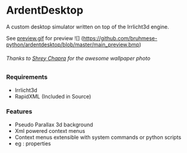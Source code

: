 # ArdentDesktop
A custom desktop simulator written on top of the Irrlicht3d engine.

See [preview.gif](https://github.com/bruhmese-python/ardentdesktop/blob/master/preview.gif/ "Preview") for preview
![] (https://github.com/bruhmese-python/ardentdesktop/blob/master/main_preview.bmp)
###### Thanks to [Shrey Chapra](http://https://www.pexels.com/photo/multicolored-powder-photo-2041707/ "Shrey Chapra") for the awesome wallpaper photo

### Requirements
 - Irrlicht3d
 - RapidXML (Included in Source)

### Features

- Pseudo Parallax 3d background
- Xml powered context menus
- Context menus extensible with system commands or python scripts
 - eg : properties
